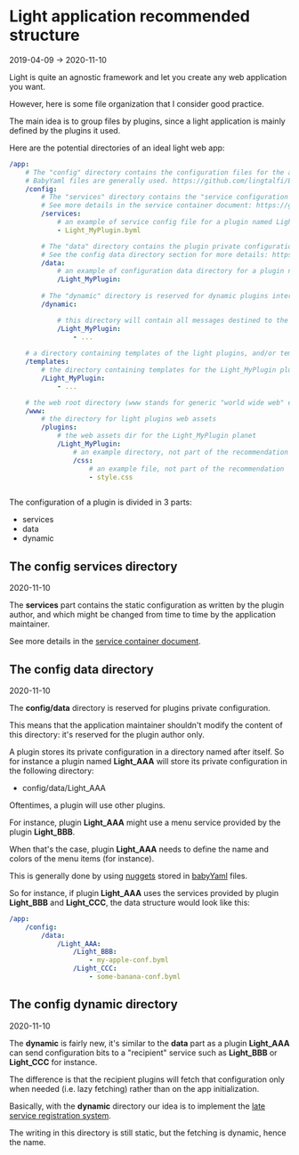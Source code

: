 Light application recommended structure
=============
2019-04-09 -> 2020-11-10




Light is quite an agnostic framework and let you create any web application you want.

However, here is some file organization that I consider good practice.

The main idea is to group files by plugins, since a light application is mainly defined by the plugins it used.


Here are the potential directories of an ideal light web app:



```yaml
/app:
    # The "config" directory contains the configuration files for the app.
    # BabyYaml files are generally used. https://github.com/lingtalfi/BabyYaml
    /config:                                
        # The "services" directory contains the "service configuration files".
        # See more details in the service container document: https://github.com/lingtalfi/Light/blob/master/personal/mydoc/pages/light-service-container.md
        /services:                          
            # an example of service config file for a plugin named Light_MyPlugin  
            - Light_MyPlugin.byml           

        # The "data" directory contains the plugin private configuration.
        # See the config data directory section for more details: https://github.com/lingtalfi/Light/blob/master/personal/mydoc/pages/light-application-recommended-structure.md#the-config-data-directory
        /data:                              
            # an example of configuration data directory for a plugin named Light_MyPlugin 
            /Light_MyPlugin:
                
        # The "dynamic" directory is reserved for dynamic plugins intercommunication
        /dynamic:                           

            # this directory will contain all messages destined to the Light_MyPlugin plugin 
            /Light_MyPlugin:                
                - ...            
    
    # a directory containing templates of the light plugins, and/or templates in general
    /templates:                             
        # the directory containing templates for the Light_MyPlugin plugin 
        /Light_MyPlugin:                    
            - ...

    # the web root directory (www stands for generic "world wide web" expression, not for the specific www domain name)
    /www:                                   
        # the directory for light plugins web assets
        /plugins:                           
            # the web assets dir for the Light_MyPlugin planet
            /Light_MyPlugin:                
                # an example directory, not part of the recommendation
                /css:                       
                    # an example file, not part of the recommendation
                    - style.css             
                                                               
```




The configuration of a plugin is divided in 3 parts:
- services 
- data 
- dynamic



The config services directory
---------
2020-11-10

The **services** part contains the static configuration as written by the plugin author,
and which might be changed from time to time by the application maintainer.

See more details in the [service container document](https://github.com/lingtalfi/Light/blob/master/personal/mydoc/pages/light-service-container.md).




The config data directory
---------
2020-11-10


The **config/data** directory is reserved for plugins private configuration.

This means that the application maintainer shouldn't modify the content of this directory: it's reserved for the plugin author only.

A plugin stores its private configuration in a directory named after itself.
So for instance a plugin named **Light_AAA** will store its private configuration in the following directory:

- config/data/Light_AAA

Oftentimes, a plugin will use other plugins.

For instance, plugin **Light_AAA** might use a menu service provided by the plugin **Light_BBB**.

When that's the case, plugin **Light_AAA** needs to define the name and colors of the menu items (for instance).

This is generally done by using [nuggets](https://github.com/lingtalfi/Light/blob/master/personal/mydoc/pages/nomenclature.md#nugget)
stored in [babyYaml](https://github.com/lingtalfi/BabyYaml) files.


So for instance, if plugin **Light_AAA** uses the services provided by plugin **Light_BBB** and **Light_CCC**, the data structure would look like this:


```yaml
/app:
    /config:
        /data:
            /Light_AAA:
                /Light_BBB:
                    - my-apple-conf.byml
                /Light_CCC:
                    - some-banana-conf.byml
``` 


The config dynamic directory
---------
2020-11-10


The **dynamic** is fairly new, it's similar to the **data** part as a plugin **Light_AAA** can send configuration bits to a "recipient" service such
as **Light_BBB** or **Light_CCC** for instance. 

The difference is that the recipient plugins will fetch that configuration only when needed (i.e. lazy fetching) rather than
on the app initialization.

Basically, with the **dynamic** directory our idea is to implement the [late service registration system](https://github.com/lingtalfi/Light/blob/master/personal/mydoc/pages/design/late-service-registration.md). 

The writing in this directory is still static, but the fetching is dynamic, hence the name.














